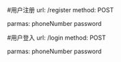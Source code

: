 #用户注册
 url: /register
method: POST

parmas: phoneNumber password

#用户登入
 url: /login
method: POST

parmas: phoneNumber password